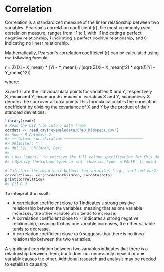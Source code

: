 # Correlation

Correlation is a standardized measure of the linear relationship between two variables. Pearson's correlation coefficient (r), the most commonly used correlation measure, ranges from -1 to 1, with -1 indicating a perfect negative relationship, 1 indicating a perfect positive relationship, and 0 indicating no linear relationship.

Mathematically, Pearson's correlation coefficient (r) can be calculated using the following formula:

r = Σ((Xi - X_mean) \* (Yi - Y_mean)) / (sqrt(Σ(Xi - X_mean)\^2) \* sqrt(Σ(Yi - Y_mean)\^2))

where:

Xi and Yi are the individual data points for variables X and Y, respectively X_mean and Y_mean are the means of variables X and Y, respectively Σ denotes the sum over all data points This formula calculates the correlation coefficient by dividing the covariance of X and Y by the product of their standard deviations.


```r
library(readr)
# Read the CSV file into a data frame
cordata <- read_csv("exampledata/Ch10_kidspets.csv")
#> Rows: 5 Columns: 2
#> ── Column specification ────────────────────────────────────
#> Delimiter: ","
#> dbl (2): Children, Pets
#> 
#> ℹ Use `spec()` to retrieve the full column specification for this data.
#> ℹ Specify the column types or set `show_col_types = FALSE` to quiet this message.

# Calculate the covariance between two variables (e.g., var1 and var2)
correlation<- cor(cordata$Children, cordata$Pets)
print(correlation)
#> [1] 0.9
```

To interpret the result:

-   A correlation coefficient close to 1 indicates a strong positive relationship between the variables, meaning that as one variable increases, the other variable also tends to increase.
-   A correlation coefficient close to -1 indicates a strong negative relationship, meaning that as one variable increases, the other variable tends to decrease.
-   A correlation coefficient close to 0 suggests that there is no linear relationship between the two variables.

A significant correlation between two variables indicates that there is a relationship between them, but it does not necessarily mean that one variable causes the other. Additional research and analysis may be needed to establish causality.
